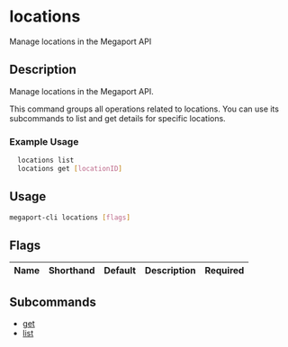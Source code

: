 # locations

Manage locations in the Megaport API

## Description

Manage locations in the Megaport API.

This command groups all operations related to locations. You can use its subcommands to list and get details for specific locations.

### Example Usage

```sh
  locations list
  locations get [locationID]
```

## Usage

```sh
megaport-cli locations [flags]
```


## Flags

| Name | Shorthand | Default | Description | Required |
|------|-----------|---------|-------------|----------|

## Subcommands
* [get](megaport-cli_locations_get.md)
* [list](megaport-cli_locations_list.md)

